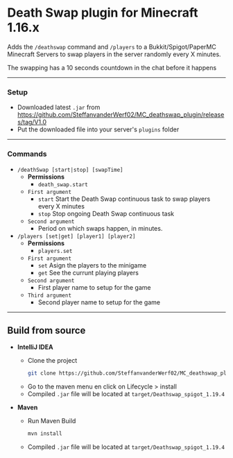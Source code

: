 # Death Swap plugin for Minecraft 1.16.x

Adds the `/deathswap` command and `/players` to a Bukkit/Spigot/PaperMC Minecraft Servers to swap players in the server randomly every X minutes.

The swapping has a 10 seconds countdown in the chat before it happens

---

### Setup

- Downloaded latest `.jar` from https://github.com/SteffanvanderWerf02/MC_deathswap_plugin/releases/tag/V1.0 
- Put the downloaded file into your server's `plugins` folder

---

### Commands

- `/deathSwap [start|stop] [swapTime]`
    - **Permissions**
        - `death_swap.start`
    - `First argument`
        - `start` Start the Death Swap continuous task to swap players every X minutes
        - `stop` Stop ongoing Death Swap continuous task
    - `Second argument` 
        - Period on which swaps happen, in minutes.
- `/players [set|get] [player1] [player2]`
    - **Permissions**
        - `players.set`
    - `First argument`
        - `set` Asign the players to the minigame
        - `get` See the currunt playing players
    - `Second argument`
        - First player name to setup for the game
    - `Third argument`
        - Second player name to setup for the game
---

## Build from source

- **IntelliJ IDEA**
    - Clone the project
        ```bash
        git clone https://github.com/SteffanvanderWerf02/MC_deathswap_plugin.git
        ```
    - Go to the maven menu en click on Lifecycle > install
    - Compiled `.jar` file will be located at `target/Deathswap_spigot_1.19.4`

- **Maven**
    - Run Maven Build
        ```bash
        mvn install
        ```
    - Compiled `.jar` file will be located at `target/Deathswap_spigot_1.19.4`

